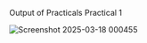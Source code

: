 Output of Practicals
Practical 1

![Screenshot 2025-03-18 000455](https://github.com/user-attachments/assets/fa4eed74-3610-4d92-8afc-855ec03b7a61)

